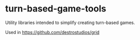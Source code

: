 # turn-based-game-tools

Utility libraries intended to simplify creating turn-based games.

Used in https://github.com/destrostudios/grid
